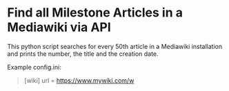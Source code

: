 # Find all Milestone Articles in a Mediawiki via API
This python script searches for every 50th article in a Mediawiki installation and prints the number, the title and the creation date.

Example config.ini:
> [wiki]
> url = https://www.mywiki.com/w
